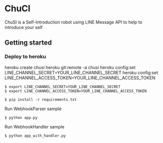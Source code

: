 # ChuCI

ChuSI is a Self-Introduction robot using LINE Message API to help to introduce your self

## Getting started

### Deploy to heroku
heroku create chusi
heroku git:remote -a chusi
heroku config:set LINE_CHANNEL_SECRET=YOUR_LINE_CHANNEL_SECRET
heroku config:set LINE_CHANNEL_ACCESS_TOKEN=YOUR_LINE_CHANNEL_ACCESS_TOKEN

```
$ export LINE_CHANNEL_SECRET=YOUR_LINE_CHANNEL_SECRET
$ export LINE_CHANNEL_ACCESS_TOKEN=YOUR_LINE_CHANNEL_ACCESS_TOKEN

$ pip install -r requirements.txt
```

Run WebhookParser sample

```
$ python app.py
```

Run WebhookHandler sample

```
$ python app_with_handler.py
```